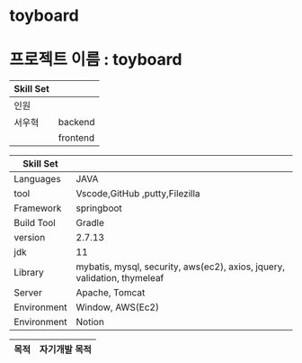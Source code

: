 # toyboard

# 프로젝트 이름 :  toyboard

| Skill Set   |     | 
|---|---|
| 인원 |  | 
| 서우혁 | backend | 
|        | frontend | 

| Skill Set   |     | 
|---|---|
| Languages | JAVA | 
| tool   | Vscode,GitHub ,putty,Filezilla  | 
| Framework | springboot | 
| Build Tool | Gradle | 
| version |  2.7.13 | 
| jdk |  11 |
| Library | mybatis, mysql, security, aws(ec2), axios, jquery,  validation, thymeleaf|
| Server |  Apache, Tomcat |
| Environment |   Window, AWS(Ec2) |
| Environment |   Notion |


| 목적  |  자기개발 목적   | 
|---|---|

